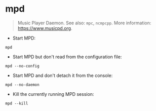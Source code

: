 # mpd

> Music Player Daemon.
> See also: `mpc`, `ncmpcpp`.
> More information: <https://www.musicpd.org>.

- Start MPD:

`mpd`

- Start MPD but don't read from the configuration file:

`mpd --no-config`

- Start MPD and don't detach it from the console:

`mpd --no-daemon`

- Kill the currently running MPD session:

`mpd --kill`
